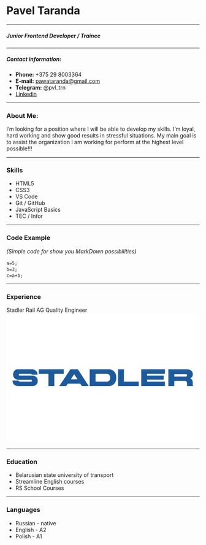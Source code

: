 # Pavel Taranda
---
##### Junior Frontend Developer / Trainee
---
##### Contact information:
* __Phone:__ +375 29 8003364
* __E-mail:__ pawataranda@gmail.com
* __Telegram:__ @pvl_trn
* [Linkedin](https://www.linkedin.com/in/pavel-taranda-85b3b2235/)

---
### About Me:
I’m looking for a position where I will be able to develop my skills. I’m loyal, hard working and show good results in stressful situations. My main goal is to assist the organization I am working for perform at the highest level possible!!!

---
### Skills
* HTML5
* CSS3
* VS Code
* Git / GitHub
* JavaScript Basics
* TEC / Infor

---
### Code Example 
_(Simple code for show you MarkDown possibilities)_
```
a=5;
b=3;
c=a+b;
```
---
### Experience
Stadler Rail AG Quality Engineer
![Stadler Logo](Stadler.jpg)

---
### Education
* Belarusian state university of transport
* Streamline English courses
* RS School Courses
---
### Languages
* Russian - native
* English - A2
* Polish - A1